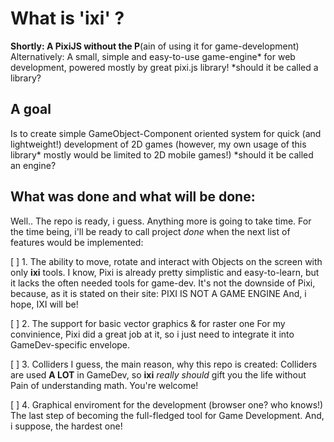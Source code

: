 # What is 'ixi' ?
**Shortly: A PixiJS without the P**(ain of using it for game-development)
Alternatively: A small, simple and easy-to-use game-engine* for web development, powered mostly by great pixi.js library!
*should it be called a library?

## A goal 
Is to create simple GameObject-Component oriented system for quick (and lightweight!) development of 2D games (however, my own usage of this library* mostly would be limited to 2D mobile games!)
*should it be called an engine?

## What was done and what will be done:
Well.. The repo is ready, i guess. Anything more is going to take time.
For the time being, i'll be ready to call project *done* when the next list of features would be implemented:

[ ] 1. The ability to move, rotate and interact with Objects on the screen with only **ixi** tools.
I know, Pixi is already pretty simplistic and easy-to-learn, but it lacks the often needed tools for game-dev. It's not the downside of Pixi, because, as it is stated on their site: PIXI IS NOT A GAME ENGINE
And, i hope, IXI will be!

[ ] 2. The support for basic vector graphics & for raster one
For my convinience, Pixi did a great job at it, so i just need to integrate it into GameDev-specific envelope.

[ ] 3. Colliders 
I guess, the main reason, why this repo is created: 
Colliders are used __A LOT__ in GameDev, so __ixi__ *really should* gift you the life without Pain of understanding math. You're welcome!

[ ] 4. Graphical enviroment for the development (browser one? who knows!)
The last step of becoming the full-fledged tool for Game Development. And, i suppose, the hardest one! 
